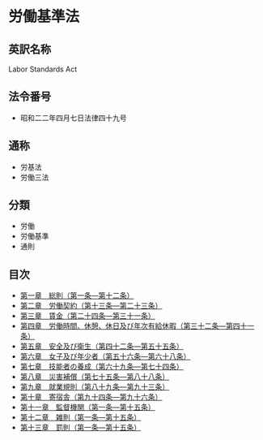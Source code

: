 # 労働基準法

## 英訳名称

Labor Standards Act

## 法令番号

- 昭和二二年四月七日法律四十九号

## 通称

- 労基法
- 労働三法

## 分類

- 労働
- 労働基準
- 通則

## 目次

- [第一章　総則（第一条―第十二条）](/chapter1.md#%E7%AC%AC%E4%B8%80%E7%AB%A0%E7%B7%8F%E5%89%87)
- [第二章　労働契約（第十三条―第二十三条）](/chapter2.md#%E7%AC%AC%E4%BA%8C%E7%AB%A0%E5%8A%B4%E5%83%8D%E5%A5%91%E7%B4%84)
- [第三章　賃金（第二十四条―第三十一条）](/chapter3.md#%E7%AC%AC%E4%B8%89%E7%AB%A0%E8%B3%83%E9%87%91)
- [第四章　労働時間、休憩、休日及び年次有給休暇（第三十二条―第四十一条）](/chapter4.md#%E7%AC%AC%E5%9B%9B%E7%AB%A0%E5%8A%B4%E5%83%8D%E6%99%82%E9%96%93%E4%BC%91%E6%86%A9%E4%BC%91%E6%97%A5%E5%8F%8A%E3%81%B3%E5%B9%B4%E6%AC%A1%E6%9C%89%E7%B5%A6%E4%BC%91%E6%9A%87)
- [第五章　安全及び衛生（第四十二条―第五十五条）](/chapter5.md#%E7%AC%AC%E4%BA%94%E7%AB%A0%E5%AE%89%E5%85%A8%E5%8F%8A%E3%81%B3%E8%A1%9B%E7%94%9F)
- [第六章　女子及び年少者（第五十六条―第六十八条）](/chapter6.md#%E7%AC%AC%E5%85%AD%E7%AB%A0%E5%A5%B3%E5%AD%90%E5%8F%8A%E3%81%B3%E5%B9%B4%E5%B0%91%E8%80%85)
- [第七章　技能者の養成（第六十九条―第七十四条）](/chapter7.md#%E7%AC%AC%E4%B8%83%E7%AB%A0%E6%8A%80%E8%83%BD%E8%80%85%E3%81%AE%E9%A4%8A%E6%88%90)
- [第八章　災害補償（第七十五条―第八十八条）](/chapter8.md#%E7%AC%AC%E5%85%AB%E7%AB%A0%E7%81%BD%E5%AE%B3%E8%A3%9C%E5%84%9F)
- [第九章　就業規則（第八十九条―第九十三条）](/chapter9.md#%E7%AC%AC%E4%B9%9D%E7%AB%A0%E5%B0%B1%E6%A5%AD%E8%A6%8F%E5%89%87)
- [第十章　寄宿舎（第九十四条―第九十六条）](/chapter10.md#%E7%AC%AC%E5%8D%81%E7%AB%A0%E5%AF%84%E5%AE%BF%E8%88%8E)
- [第十一章　監督機関（第一条―第十五条）]()
- [第十二章　雑則（第一条―第十五条）]()
- [第十三章　罰則（第一条―第十五条）]()
